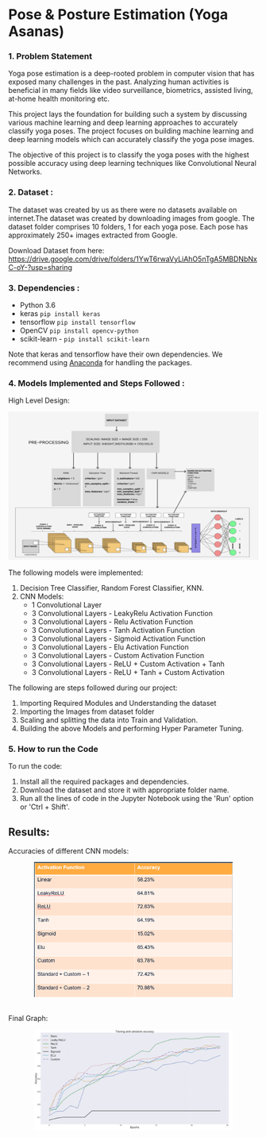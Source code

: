 # Pose & Posture Estimation (Yoga Asanas)

### 1. Problem Statement
Yoga pose estimation is a deep-rooted problem in computer vision that has exposed many challenges in the past. Analyzing human activities is beneficial in many fields like video surveillance, biometrics, assisted living, at-home health monitoring etc.

This project lays the foundation for building such a system by discussing various machine learning and deep learning approaches to accurately classify yoga poses. The project focuses on building machine learning and deep learning models which can accurately classify the yoga pose images. 

The objective of this project is to classify the yoga poses with the highest possible accuracy using deep learning techniques like Convolutional Neural Networks.


### 2. Dataset :
The dataset was created by us as there were no datasets available on internet.The dataset was created by downloading images from google. The dataset folder comprises 10 folders, 1 for each yoga pose. Each pose has approximately 250+ images extracted from Google.

Download Dataset from here: https://drive.google.com/drive/folders/1YwT6rwaVyLiAhO5nTgA5MBDNbNxC-oY-?usp=sharing

### 3. Dependencies :
- Python 3.6
- keras `pip install keras`
- tensorflow `pip install tensorflow`
- OpenCV `pip install opencv-python`
- scikit-learn - `pip install scikit-learn`

Note that keras and tensorflow have their own dependencies. We recommend using [Anaconda](https://www.anaconda.com/) for handling the packages.

### 4. Models Implemented and Steps Followed :

High Level Design:
<p align="center">
  <img src="High Level Design.png" width="600" >
</p>

The following models were implemented:
1. Decision Tree Classifier, Random Forest Classifier, KNN.
2. CNN Models:
    - 1 Convolutional Layer
    - 3 Convolutional Layers - LeakyRelu Activation Function
    - 3 Convolutional Layers - Relu Activation Function
    - 3 Convolutional Layers - Tanh Activation Function
    - 3 Convolutional Layers - Sigmoid Activation Function
    - 3 Convolutional Layers - Elu Activation Function
    - 3 Convolutional Layers - Custom Activation Function
    - 3 Convolutional Layers - ReLU + Custom Activation + Tanh
    - 3 Convolutional Layers - ReLU + Tanh + Custom Activation

The following are steps followed during our project:

1. Importing Required Modules and Understanding the dataset
2. Importing the Images from dataset folder
3. Scaling and splitting the data into Train and Validation.
4. Building the above Models and performing Hyper Parameter Tuning.


### 5. How to run the Code
To run the code:
1. Install all the required packages and dependencies. 
2. Download the dataset and store it with appropriate folder name.
3. Run all the lines of code in the Jupyter Notebook using the 'Run' option or 'Ctrl + Shift'.

## Results:
Accuracies of different CNN models:
<p align="center">
  <img src="Accuracy.png" width="400" >
</p>
<br/>
Final Graph:
<p align="center">
  <img src="Graph.png" width="400" >
</p>




